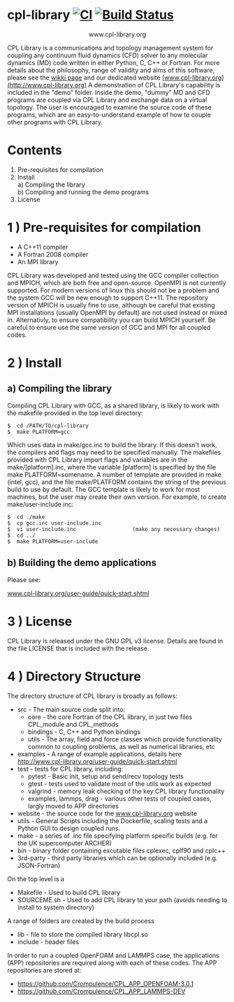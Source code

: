 
# cpl-library [![CI](https://github.com/Crompulence/cpl-library/actions/workflows/main.yml/badge.svg)](https://github.com/Crompulence/cpl-library/actions/workflows/main.yml) [![Build Status](https://img.shields.io/docker/cloud/build/cpllibrary/cpl-library)](https://hub.docker.com/r/cpllibrary/cpl-library)




<p align="center">
  www.cpl-library.org
</p>


CPL Library is a communications and topology management system for
coupling any continuum fluid dynamics (CFD) solver to any molecular dynamics
(MD) code written in either Python, C, C++ or Fortran. For more details about
the philosophy, range of validity and aims of this software, please
see the [wikki page](https://github.com/Crompulence/cpl-library/wiki/CPL-Library)
and our dedicated website [www.cpl-library.org](http://www.cpl-library.org)
A demonstration of CPL Library's capability is included in the "demo" folder. 
Inside the demo, "dummy" MD and CFD programs are coupled via CPL Library and 
exchange data on a virtual topology. The user is encouraged to examine the 
source code of these programs, which are an easy-to-understand example of 
how to couple other programs with CPL Library.



Contents
========
    
 1) Pre-requisites for compilation
 2) Install <br />
  a) Compiling the library <br />
  b) Compiling and running the demo programs
 3) License
 

1 ) Pre-requisites for compilation
=================================

- A C++11 compiler 
- A Fortran 2008 compiler
- An MPI library 

CPL Library was developed and tested using the GCC compiler collection and
MPICH, which are both free and open-source. 
OpenMPI is not currently supported.
For modern versions of linux this should not be a problem and the
system GCC will be new enough to support C++11.
The repository version of MPICH is usually fine to use, although be
careful that existing MPI installations (usually OpenMPI by default) 
are not used instead or mixed in.
Alternativly, to ensure compatibility you can build MPICH yourself.
Be careful to ensure use the same version of GCC and MPI for all coupled codes.


2 ) Install
==========

a) Compiling the library 
------------------------

Compiling CPL Library with GCC, as a shared library, is likely to 
work with the makefile provided in the top level directory:

    $  cd /PATH/TO/cpl-library
    $  make PLATFORM=gcc

Which uses data in make/gcc.inc to build the library.
If this doesn't work, the compilers and flags may need to be specified
manually. The makefiles provided with CPL Library import flags and variables 
are in the make/[platform].inc, where the variable [platform] is specified
by the file make PLATFORM=somename. A number of template are provided
in make (intel, gcc), and the file make/PLATFORM contains the string of the 
previous build to use by default. 
The GCC template is likely to work for most machines, but
the user may create their own version. For example, to create
make/user-include.inc:

    $  cd ./make
    $  cp gcc.inc user-include.inc
    $  vi user-include.inc                  (make any necessary changes)
    $  cd ../
    $  make PLATFORM=user-include


b) Building the demo applications
---------------------------------

Please see:

[www.cpl-library.org/user-guide/quick-start.shtml ](http://www.cpl-library.org/user-guide/quick-start.shtml)


3 ) License
==========

CPL Library is released under the GNU GPL v3 license. Details are found in
the file LICENSE that is included with the release.



4 ) Directory Structure
=========================

The directory structure of CPL library is broadly as follows:

 - src - The main source code split into:
   - core - the core Fortran of the CPL library, in just two files CPL_module and CPL_methods
   - bindings - C, C++ and Python bindings 
   - utils - The array, field and force classes which provide functionality common to coupling problems, as well as numerical libraries, etc
 - examples - A range of example applications, details here http://www.cpl-library.org/user-guide/quick-start.shtml
 - test - tests for CPL library, including:
   - pytest - Basic init, setup and send/recv topology tests
   - gtest - tests used to validate most of the utils work as expected
   - valgrind - memory leak checking of the key CPL library functionality
   - examples, lammps, drag - various other tests of coupled cases, largly moved to APP directories
 - website - the source code for the www.cpl-library.org website
 - utils - General Scripts including the Dockerfile, scaling tests and a Python GUI to design coupled runs.
 - make - a series of .inc file specifying platform specific builds (e.g. for the UK supercomputer ARCHER)
 - bin - binary folder containing excutable files cplexec, cplf90 and cplc++
 - 3rd-party - third party libraries which can be optionally included (e.g. JSON-Fortran)

On the top level is a 
 - Makefile - Used to build CPL library
 - SOURCEME.sh - Used to add CPL library to your path (avoids needing to install to system directory)

A range of folders are created by the build process

 - lib - file to store the compiled library libcpl.so
 - include - header files

In order to run a coupled OpenFOAM and LAMMPS case, the applications (APP) repositories are required along with each of these codes. The APP repositories are stored at:

 - https://github.com/Crompulence/CPL_APP_OPENFOAM-3.0.1
 - https://github.com/Crompulence/CPL_APP_LAMMPS-DEV



